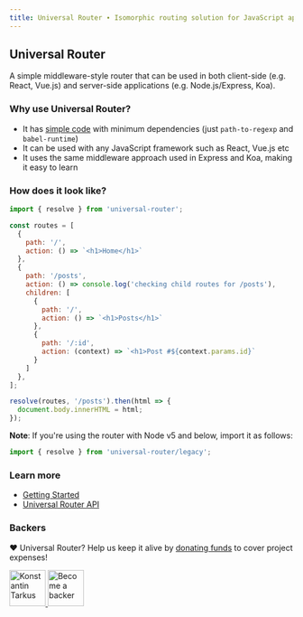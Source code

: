 ```yaml
---
title: Universal Router ∙ Isomorphic routing solution for JavaScript applications
---
```


## Universal Router

A simple middleware-style router that can be used in both client-side (e.g. React, Vue.js) and
server-side applications (e.g. Node.js/Express, Koa).


### Why use Universal Router?

* It has [simple code](https://github.com/kriasoft/universal-router/blob/master/src/resolve.js)
  with minimum dependencies (just `path-to-regexp` and `babel-runtime`)
* It can be used with any JavaScript framework such as React, Vue.js etc
* It uses the same middleware approach used in Express and Koa, making it easy to learn


### How does it look like?

```js
import { resolve } from 'universal-router';

const routes = [
  {
    path: '/',
    action: () => `<h1>Home</h1>`
  },
  {
    path: '/posts',
    action: () => console.log('checking child routes for /posts'),
    children: [
      {
        path: '/',
        action: () => `<h1>Posts</h1>`
      },
      {
        path: '/:id',
        action: (context) => `<h1>Post #${context.params.id}`
      }
    ]
  },
];

resolve(routes, '/posts').then(html => {
  document.body.innerHTML = html;
});
```

**Note**: If you're using the router with Node v5 and below, import it as follows:

```js
import { resolve } from 'universal-router/legacy';
````


### Learn more

* [Getting Started](./getting-started.md)
* [Universal Router API](./api.md)


### Backers

♥ Universal Router? Help us keep it alive by [donating funds](https://www.patreon.com/tarkus) to cover project expenses!

<a href="https://github.com/koistya" target="_blank">
  <img src="https://github.com/koistya.png?size=64" width="64" height="64" alt="Konstantin Tarkus">
</a>
<a href="https://www.patreon.com/tarkus" target="_blank">
  <img src="https://opencollective.com/static/images/become_backer.svg" width="64" height="64" alt="Become a backer">
</a>
